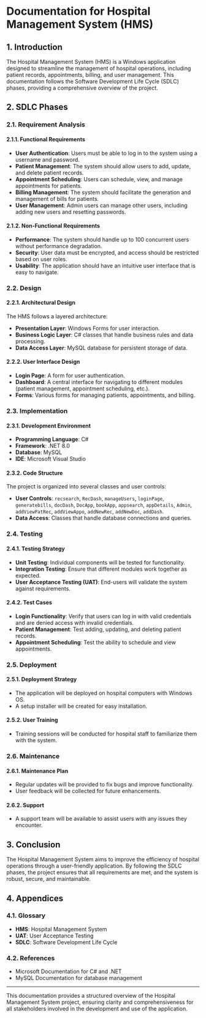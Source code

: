 # Documentation for Hospital Management System (HMS)

## 1. Introduction

The Hospital Management System (HMS) is a Windows application designed to streamline the management of hospital operations, including patient records, appointments, billing, and user management. This documentation follows the Software Development Life Cycle (SDLC) phases, providing a comprehensive overview of the project.

## 2. SDLC Phases

### 2.1. Requirement Analysis

#### 2.1.1. Functional Requirements
- **User Authentication**: Users must be able to log in to the system using a username and password.
- **Patient Management**: The system should allow users to add, update, and delete patient records.
- **Appointment Scheduling**: Users can schedule, view, and manage appointments for patients.
- **Billing Management**: The system should facilitate the generation and management of bills for patients.
- **User Management**: Admin users can manage other users, including adding new users and resetting passwords.

#### 2.1.2. Non-Functional Requirements
- **Performance**: The system should handle up to 100 concurrent users without performance degradation.
- **Security**: User data must be encrypted, and access should be restricted based on user roles.
- **Usability**: The application should have an intuitive user interface that is easy to navigate.

### 2.2. Design

#### 2.2.1. Architectural Design
The HMS follows a layered architecture:
- **Presentation Layer**: Windows Forms for user interaction.
- **Business Logic Layer**: C# classes that handle business rules and data processing.
- **Data Access Layer**: MySQL database for persistent storage of data.

#### 2.2.2. User Interface Design
- **Login Page**: A form for user authentication.
- **Dashboard**: A central interface for navigating to different modules (patient management, appointment scheduling, etc.).
- **Forms**: Various forms for managing patients, appointments, and billing.

### 2.3. Implementation

#### 2.3.1. Development Environment
- **Programming Language**: C#
- **Framework**: .NET 8.0
- **Database**: MySQL
- **IDE**: Microsoft Visual Studio

#### 2.3.2. Code Structure
The project is organized into several classes and user controls:
- **User Controls**: `recsearch`, `RecDash`, `manageUsers`, `loginPage`, `generatebills`, `docDash`, `DocApp`, `bookApp`, `appsearch`, `appDetails`, `Admin`, `addViewPatRec`, `addViewAppo`, `addNewRec`, `addNewDoc`, `addDash`.
- **Data Access**: Classes that handle database connections and queries.

### 2.4. Testing

#### 2.4.1. Testing Strategy
- **Unit Testing**: Individual components will be tested for functionality.
- **Integration Testing**: Ensure that different modules work together as expected.
- **User Acceptance Testing (UAT)**: End-users will validate the system against requirements.

#### 2.4.2. Test Cases
- **Login Functionality**: Verify that users can log in with valid credentials and are denied access with invalid credentials.
- **Patient Management**: Test adding, updating, and deleting patient records.
- **Appointment Scheduling**: Test the ability to schedule and view appointments.

### 2.5. Deployment

#### 2.5.1. Deployment Strategy
- The application will be deployed on hospital computers with Windows OS.
- A setup installer will be created for easy installation.

#### 2.5.2. User Training
- Training sessions will be conducted for hospital staff to familiarize them with the system.

### 2.6. Maintenance

#### 2.6.1. Maintenance Plan
- Regular updates will be provided to fix bugs and improve functionality.
- User feedback will be collected for future enhancements.

#### 2.6.2. Support
- A support team will be available to assist users with any issues they encounter.

## 3. Conclusion

The Hospital Management System aims to improve the efficiency of hospital operations through a user-friendly application. By following the SDLC phases, the project ensures that all requirements are met, and the system is robust, secure, and maintainable. 

## 4. Appendices

### 4.1. Glossary
- **HMS**: Hospital Management System
- **UAT**: User Acceptance Testing
- **SDLC**: Software Development Life Cycle

### 4.2. References
- Microsoft Documentation for C# and .NET
- MySQL Documentation for database management

---

This documentation provides a structured overview of the Hospital Management System project, ensuring clarity and comprehensiveness for all stakeholders involved in the development and use of the application.